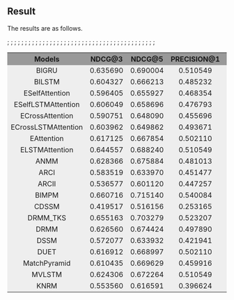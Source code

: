 ## Result

The results are as follows.

<table>
  <tr>
    <th width=10%, bgcolor=#999999 >Models</th> 
    <th width=20%, bgcolor=#999999>NDCG@3</th>
    <th width="20%", bgcolor=#999999>NDCG@5</th>
    <th width="20%", bgcolor=#999999>PRECISION@1</th>
    <th width="20%", bgcolor=#999999>MAP</th>
  </tr>
  ;<tr>
  ;  <td align="center", bgcolor=#eeeeee> BIGRU </td>
  ;  <td align="center", bgcolor=#eeeeee> 0.635690 </td>
  ;  <td align="center", bgcolor=#eeeeee> 0.690004 </td>
  ;  <td align="center", bgcolor=#eeeeee> 0.510549 </td>
  ;  <td align="center", bgcolor=#eeeeee> 0.647465 </td>
  ;</tr>
  <tr>
    <td align="center", bgcolor=#eeeeee> BILSTM </td>
    <td align="center", bgcolor=#eeeeee> 0.604327 </td>
    <td align="center", bgcolor=#eeeeee> 0.666213 </td>
    <td align="center", bgcolor=#eeeeee> 0.485232 </td>
    <td align="center", bgcolor=#eeeeee> 0.624780 </td>
  </tr>
  ;<tr>
  ;  <td align="center", bgcolor=#eeeeee> ESelfAttention </td>
  ;  <td align="center", bgcolor=#eeeeee> 0.596405 </td>
  ;  <td align="center", bgcolor=#eeeeee> 0.655927 </td>
  ;  <td align="center", bgcolor=#eeeeee> 0.468354 </td>
  ;  <td align="center", bgcolor=#eeeeee> 0.611272 </td>
  ;</tr>
  <tr>
    <td align="center", bgcolor=#eeeeee> ESelfLSTMAttention </td>
    <td align="center", bgcolor=#eeeeee> 0.606049 </td>
    <td align="center", bgcolor=#eeeeee> 0.658696 </td>
    <td align="center", bgcolor=#eeeeee> 0.476793  </td>
    <td align="center", bgcolor=#eeeeee> 0.616515 </td>
  </tr>
  ;<tr>
  ;  <td align="center", bgcolor=#eeeeee> ECrossAttention </td>
  ;  <td align="center", bgcolor=#eeeeee> 0.590751 </td>
  ;  <td align="center", bgcolor=#eeeeee> 0.648090 </td>
  ;  <td align="center", bgcolor=#eeeeee> 0.455696 </td>
  ;  <td align="center", bgcolor=#eeeeee> 0.610558 </td>
  ;</tr>
  <tr>
    <td align="center", bgcolor=#eeeeee> ECrossLSTMAttention </td>
    <td align="center", bgcolor=#eeeeee> 0.603962 </td>
    <td align="center", bgcolor=#eeeeee> 0.649862 </td>
    <td align="center", bgcolor=#eeeeee> 0.493671  </td>
    <td align="center", bgcolor=#eeeeee> 0.618218 </td>
  </tr>
  ;<tr>
  ;  <td align="center", bgcolor=#eeeeee> EAttention </td>
  ;  <td align="center", bgcolor=#eeeeee> 0.617125 </td>
  ;  <td align="center", bgcolor=#eeeeee> 0.667854 </td>
  ;  <td align="center", bgcolor=#eeeeee> 0.502110 </td>
  ;  <td align="center", bgcolor=#eeeeee> 0.634342 </td>
  ;</tr> 
  <tr>
    <td align="center", bgcolor=#eeeeee> ELSTMAttention </td>
    <td align="center", bgcolor=#eeeeee> 0.644557 </td>
    <td align="center", bgcolor=#eeeeee> 0.688240 </td>
    <td align="center", bgcolor=#eeeeee> 0.510549 </td>
    <td align="center", bgcolor=#eeeeee> 0.648403 </td>
  </tr>
  <tr>
    <td align="center", bgcolor=#eeeeee> ANMM </td>
    <td align="center", bgcolor=#eeeeee> 0.628366 </td>
    <td align="center", bgcolor=#eeeeee> 0.675884 </td>
    <td align="center", bgcolor=#eeeeee> 0.481013 </td>
    <td align="center", bgcolor=#eeeeee> 0.630149 </td>
  </tr> 
  <tr>
    <td align="center", bgcolor=#eeeeee> ARCI </td>
    <td align="center", bgcolor=#eeeeee> 0.583519 </td>
    <td align="center", bgcolor=#eeeeee> 0.633970 </td>
    <td align="center", bgcolor=#eeeeee> 0.451477 </td>
    <td align="center", bgcolor=#eeeeee> 0.595163 </td>
  </tr> 
  <tr>
    <td align="center", bgcolor=#eeeeee> ARCII </td>
    <td align="center", bgcolor=#eeeeee> 0.536577 </td>
    <td align="center", bgcolor=#eeeeee> 0.601120 </td>
    <td align="center", bgcolor=#eeeeee> 0.447257 </td>
    <td align="center", bgcolor=#eeeeee> 0.570888 </td>
  </tr> 
  ;<tr>
  ;  <td align="center", bgcolor=#eeeeee> BIMPM </td>
  ;  <td align="center", bgcolor=#eeeeee> 0.660716 </td>
  ;  <td align="center", bgcolor=#eeeeee> 0.715140 </td>
  ;  <td align="center", bgcolor=#eeeeee> 0.540084 </td>
  ;  <td align="center", bgcolor=#eeeeee> 0.668650 </td>
  ;</tr>
  <tr>
    <td align="center", bgcolor=#eeeeee> CDSSM </td>
    <td align="center", bgcolor=#eeeeee> 0.419517 </td>
    <td align="center", bgcolor=#eeeeee> 0.516156 </td>
    <td align="center", bgcolor=#eeeeee> 0.253165 </td>
    <td align="center", bgcolor=#eeeeee> 0.462335 </td>
  </tr>
  <tr>
    <td align="center", bgcolor=#eeeeee> DRMM_TKS </td>
    <td align="center", bgcolor=#eeeeee> 0.655163 </td>
    <td align="center", bgcolor=#eeeeee> 0.703279 </td>
    <td align="center", bgcolor=#eeeeee> 0.523207 </td>
    <td align="center", bgcolor=#eeeeee> 0.663941 </td>
  </tr>
  <tr>
    <td align="center", bgcolor=#eeeeee> DRMM </td>
    <td align="center", bgcolor=#eeeeee> 0.626560 </td>
    <td align="center", bgcolor=#eeeeee> 0.674424 </td>
    <td align="center", bgcolor=#eeeeee> 0.497890 </td>
    <td align="center", bgcolor=#eeeeee> 0.635241 </td>
  </tr>
  <tr>
    <td align="center", bgcolor=#eeeeee> DSSM </td>
    <td align="center", bgcolor=#eeeeee> 0.572077 </td>
    <td align="center", bgcolor=#eeeeee> 0.633932 </td>
    <td align="center", bgcolor=#eeeeee> 0.421941 </td>
    <td align="center", bgcolor=#eeeeee> 0.590641 </td>
  </tr>
  <tr>
    <td align="center", bgcolor=#eeeeee> DUET </td>
    <td align="center", bgcolor=#eeeeee> 0.616912 </td>
    <td align="center", bgcolor=#eeeeee> 0.668997 </td>
    <td align="center", bgcolor=#eeeeee> 0.502110 </td>
    <td align="center", bgcolor=#eeeeee> 0.632204 </td>
  </tr>
  <tr>
    <td align="center", bgcolor=#eeeeee> MatchPyramid </td>
    <td align="center", bgcolor=#eeeeee> 0.610435 </td>
    <td align="center", bgcolor=#eeeeee> 0.669629 </td>
    <td align="center", bgcolor=#eeeeee> 0.459916  </td>
    <td align="center", bgcolor=#eeeeee> 0.620812 </td>
  </tr>
  ;<tr>
  ;  <td align="center", bgcolor=#eeeeee> MVLSTM </td>
  ;  <td align="center", bgcolor=#eeeeee> 0.624306 </td>
  ;  <td align="center", bgcolor=#eeeeee> 0.672264 </td>
  ;  <td align="center", bgcolor=#eeeeee> 0.510549  </td>
  ;  <td align="center", bgcolor=#eeeeee> 0.640767 </td>
  ;</tr>
  <tr>
    <td align="center", bgcolor=#eeeeee> KNRM </td>
    <td align="center", bgcolor=#eeeeee> 0.553560 </td>
    <td align="center", bgcolor=#eeeeee> 0.616591 </td>
    <td align="center", bgcolor=#eeeeee> 0.396624  </td>
    <td align="center", bgcolor=#eeeeee> 0.565658 </td>
  </tr>
</table>
